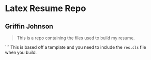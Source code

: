 # Latex Resume Repo
## Griffin Johnson

> This is a repo containing the files used to build my resume.

``` This is based off a template and you need to include the `res.cls` file when you build.
